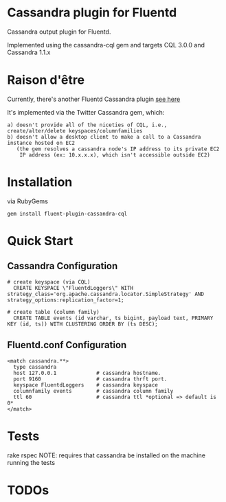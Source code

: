 # Cassandra plugin for Fluentd

Cassandra output plugin for Fluentd.

Implemented using the cassandra-cql gem and targets CQL 3.0.0
and Cassandra 1.1.x

# Raison d'être
Currently, there's another Fluentd Cassandra plugin [see
here](https://github.com/tomitakazutaka/fluent-plugin-cassandra)

It's implemented via the Twitter Cassandra gem, which:

    a) doesn't provide all of the niceties of CQL, i.e., create/alter/delete keyspaces/columnfamilies
    b) doesn't allow a desktop client to make a call to a Cassandra instance hosted on EC2
       (the gem resolves a cassandra node's IP address to its private EC2
        IP address (ex: 10.x.x.x), which isn't accessible outside EC2)

# Installation

via RubyGems

    gem install fluent-plugin-cassandra-cql

# Quick Start

## Cassandra Configuration
    # create keyspace (via CQL)
      CREATE KEYSPACE \"FluentdLoggers\" WITH strategy_class='org.apache.cassandra.locator.SimpleStrategy' AND strategy_options:replication_factor=1;

    # create table (column family)
      CREATE TABLE events (id varchar, ts bigint, payload text, PRIMARY KEY (id, ts)) WITH CLUSTERING ORDER BY (ts DESC);
      

## Fluentd.conf Configuration
    <match cassandra.**>
      type cassandra
      host 127.0.0.1             # cassandra hostname.
      port 9160                  # cassandra thrft port.
      keyspace FluentdLoggers    # cassandra keyspace
      columnfamily events        # cassandra column family
      ttl 60                     # cassandra ttl *optional => default is 0*
    </match>

# Tests

rake rspec
    NOTE: requires that cassandra be installed on the machine running the tests

# TODOs
